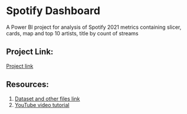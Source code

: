 # **Spotify Dashboard**

A Power BI project for analysis of Spotify 2021 metrics containing slicer, cards, map and top 10 artists, title by count of streams

## **Project Link:**
[Project link](https://drive.google.com/drive/u/0/search?q=spotify)

## **Resources:**
1. [Dataset and other files link](https://drive.google.com/drive/folders/1pwSv-u0n_yWqf0PTm1Jed_sXeDwaz-8b)
2. [YouTube video tutorial](https://www.youtube.com/watch?v=kjWqdxa93EI)
